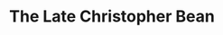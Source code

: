 ---
title: The Late Christopher Bean
year: 1935
opening_date: 1935-11-11
closing_date:
layout: productions
image:
image_caption:
image_credit:
playbill: 
category: 
Theatre: Theatre Jacksonville
cast:
  Mrs. Haggett: Aileen Owen Hunter
  Dr. Haggett: Frank Heintz
  Rosen: Isaac Peiser
  Warren Creamer: John Salzer
  Ada Haggett: Katherine Sperring
  Tallant: Lawrence Case
  Susan Haggett: Margaret Hunter
  Davenport: Virgil Perry
  Abby: Winifred Snowden
crew:
  Director: Tracy L'Engle
  Props: Marion Hendry
  Prop Assistant: 
    - Dore' Beauchamp-Nobbs
    - Grace Martin
    - Alice McMasters
  Staging: 
    - Holden Blackwell
    - Mary Courtney
  Staging Assistant: 
    - Roberta Williams
    - Stokes Perry
    - Boyd Elkins
---